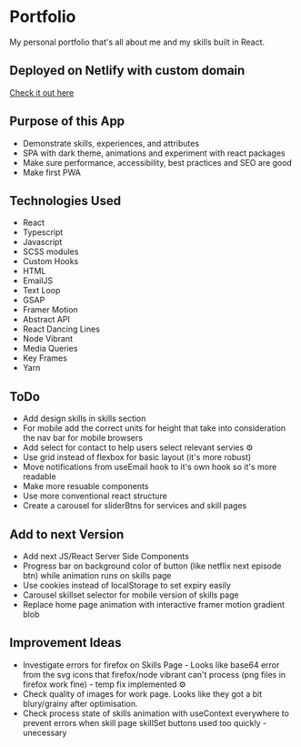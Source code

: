 # Portfolio

My personal portfolio that's all about me and my skills built in React.

## Deployed on Netlify with custom domain

[Check it out here](https://www.tim-angus.com/)

## Purpose of this App

- Demonstrate skills, experiences, and attributes
- SPA with dark theme, animations and experiment with react packages
- Make sure performance, accessibility, best practices and SEO are good
- Make first PWA

## Technologies Used

- React
- Typescript
- Javascript
- SCSS modules
- Custom Hooks
- HTML
- EmailJS
- Text Loop
- GSAP
- Framer Motion
- Abstract API
- React Dancing Lines
- Node Vibrant
- Media Queries
- Key Frames
- Yarn

## ToDo
- Add design skills in skills section
- For mobile add the correct units for height that take into consideration the nav bar for mobile browsers
- Add select for contact to help users select relevant servies ⚙️
- Use grid instead of flexbox for basic layout (it's more robust)
- Move notifications from useEmail hook to it's own hook so it's more readable
- Make more resuable components
- Use more conventional react structure
- Create a carousel for sliderBtns for services and skill pages

## Add to next Version

- Add next JS/React Server Side Components
- Progress bar on background color of button (like netflix next episode btn) while animation runs on skills page
- Use cookies instead of localStorage to set expiry easily
- Carousel skillset selector for mobile version of skills page
- Replace home page animation with interactive framer motion gradient blob

## Improvement Ideas

- Investigate errors for firefox on Skills Page - Looks like base64 error from the svg icons that firefox/node vibrant can't process (png files in firefox work fine) - temp fix implemented ⚙️
- Check quality of images for work page. Looks like they got a bit blury/grainy after optimisation.
- Check process state of skills animation with useContext everywhere to prevent errors when skill page skillSet buttons used too quickly - unecessary
